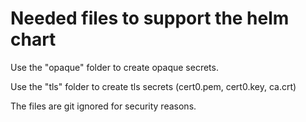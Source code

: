 # Needed files to support the helm chart
Use the "opaque" folder to create opaque secrets.

Use the "tls" folder to create tls secrets (cert0.pem, cert0.key, ca.crt)

The files are git ignored for security reasons.
